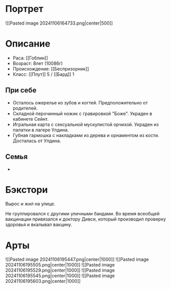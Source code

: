 # Портрет
![[Pasted image 20241106164733.png|center|500]]
# Описание
* Раса: [[Гоблин]]
* Возраст: 8лет (10086г)
* Происхождение: [[Беспризорник]]
* Класс: [[Плут]] 5 / [[Бард]] 1

## При себе
* Осталось ожерелье из зубов и когтей.
  Предположительно от родителей.
* Складной перочинный ножик с гравировкой "Боже".
  Украден в кабинете Сейнт.
* Игральная карта с сексуальной мускулистой орчихой.
  Украден из палатки в лагере Улдина.
* Губная гармошка с накладками из дерева и орнаментом из кости.
  Досталась от Улдина.
## Семья
* 
# Бэкстори
Вырос и жил на улице.

Не группировался с другими уличными бандами.
Во время всеобщей вакцинации привязался к доктору Дивси, который производил проверку здоровья и вкалывал вакцину.

# Арты
![[Pasted image 20241106195447.png|center|1000]]
![[Pasted image 20241106195505.png|center|1000]]
![[Pasted image 20241106195529.png|center|1000]]
![[Pasted image 20241106195545.png|center|1000]]
![[Pasted image 20241106195603.png|center|1000]]
